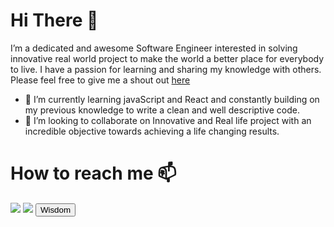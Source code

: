 # Hi There 👋
 I’m a dedicated and awesome Software Engineer interested in solving innovative real world project to make the world a better place for everybody to live. I have a passion 
 for learning and sharing my knowledge with others. Please feel free to give me a shout out [here](https://twitter.com/meesy0) 
 
- 🌱 I’m currently learning  javaScript and React and constantly building on my previous knowledge to write a clean and well descriptive code.
- 💞️ I’m looking to collaborate on Innovative and Real life project with an incredible objective towards achieving a life changing results.
# How to reach me 📫
 <a href="https://twitter.com/meesy0"><img src="https://img.shields.io/badge/Twitter-blue?logo=twitter&logoColor=white&style=for-the-badge" /></a>
    <a href="https://www.linkedin.com/in/ogedengbe-wisdom-a5241320a/"><img src="https://img.shields.io/badge/LinkedIn-blue?logo=linkedin&logoColor=white&style=for-the-badge" /></a>
    <a href="https://wisdomo.netlify.app/"><button>Wisdom</button></a>


<!---
ogedengbewisdom/ogedengbewisdom is a ✨ special ✨ repository because its `README.md` (this file) appears on your GitHub profile.
You can click the Preview link to take a look at your changes.
--->
